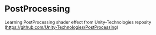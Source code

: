 # PostProcessing
Learning PostProcessing shader effect from Unity-Technologies reposity (https://github.com/Unity-Technologies/PostProcessing)
